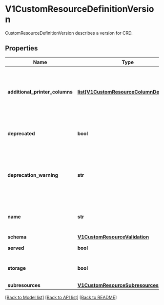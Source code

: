# V1CustomResourceDefinitionVersion

CustomResourceDefinitionVersion describes a version for CRD.
## Properties
Name | Type | Description | Notes
------------ | ------------- | ------------- | -------------
**additional_printer_columns** | [**list[V1CustomResourceColumnDefinition]**](V1CustomResourceColumnDefinition.md) | additionalPrinterColumns specifies additional columns returned in Table output. See https://kubernetes.io/docs/reference/using-api/api-concepts/#receiving-resources-as-tables for details. If no columns are specified, a single column displaying the age of the custom resource is used. | [optional] 
**deprecated** | **bool** | deprecated indicates this version of the custom resource API is deprecated. When set to true, API requests to this version receive a warning header in the server response. Defaults to false. | [optional] 
**deprecation_warning** | **str** | deprecationWarning overrides the default warning returned to API kubernetes_asyncio.clients. May only be set when &#x60;deprecated&#x60; is true. The default warning indicates this version is deprecated and recommends use of the newest served version of equal or greater stability, if one exists. | [optional] 
**name** | **str** | name is the version name, e.g. “v1”, “v2beta1”, etc. The custom resources are served under this version at &#x60;/apis/&lt;group&gt;/&lt;version&gt;/...&#x60; if &#x60;served&#x60; is true. | 
**schema** | [**V1CustomResourceValidation**](V1CustomResourceValidation.md) |  | [optional] 
**served** | **bool** | served is a flag enabling/disabling this version from being served via REST APIs | 
**storage** | **bool** | storage indicates this version should be used when persisting custom resources to storage. There must be exactly one version with storage&#x3D;true. | 
**subresources** | [**V1CustomResourceSubresources**](V1CustomResourceSubresources.md) |  | [optional] 

[[Back to Model list]](../README.md#documentation-for-models) [[Back to API list]](../README.md#documentation-for-api-endpoints) [[Back to README]](../README.md)


